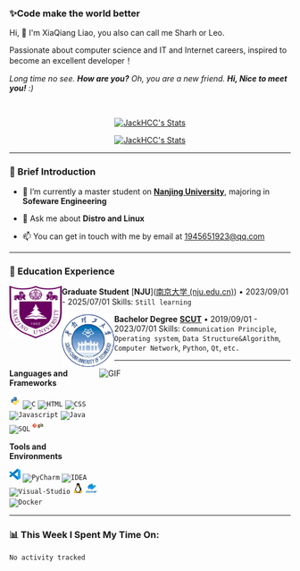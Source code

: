 <!--
**most-silence/most-silence** is a ✨ _special_ ✨ repository because its `README.md` (this file) appears on your GitHub profile.

Here are some ideas to get you started:

- 🔭 I’m currently working on ...
- 🌱 I’m currently learning ...
- 👯 I’m looking to collaborate on ...
- 🤔 I’m looking for help with ...
- 💬 Ask me about ...
- 📫 How to reach me: ...
- 😄 Pronouns: ...
- ⚡ Fun fact: ...
-->

### ✨Code make the world better

<p>Hi, 👋  I'm XiaQiang Liao, you also can call me Sharh or Leo.


Passionate about computer science and IT and Internet careers, inspired to become an excellent developer！

<em>Long time no see. <b>How are you?</b> Oh, you are a new friend. <b>Hi, Nice to meet you!</b> :)</em>

<br>

<p align="center">
  <a href="https://github.com/most-silence" class="rich-diff-level-one">
    <img src="https://readme-stats-server-jackcc.vercel.app/api?username=most-silence&title_color=333&text_color=777" alt="JackHCC's Stats" >
    <!-- &hide=issues
    <img src="https://github-readme-stats.vercel.app/api?username=Charmve&hide=issues&title_color=333&text_color=777" alt="JackHCC's Stats" >
    -->
  </a>
</p>

<p align="center">
  <a href="https://github.com/most-silence" class="rich-diff-level-one">
    <img src="https://github-readme-stats.vercel.app/api/top-langs?username=most-silence&title_color=333&text_color=777" alt="JackHCC's Stats" >
    <!-- &hide=issues
    <img src="https://github-readme-stats.vercel.app/api?username=Charmve&hide=issues&title_color=333&text_color=777" alt="JackHCC's Stats" >
    -->
  </a>
</p>




---

### 🤡 Brief Introduction

- 🏫 I’m currently a master student on **<a href="[南京大学 (nju.edu.cn)](https://www.nju.edu.cn/)">Nanjing University</a>**, majoring in **Sofeware Engineering**

- 💬 Ask me about **Distro and Linux**

- 📫 You can get in touch with me by email at [1945651923@qq.com](mailto:1945651923@qq.com)

  

---

### 📗 Education Experience

[<img align="left" height="94px" width="94px" alt="NJU" src="./Res/Icon/NJU.jpg"/>](https://www.nju.edu.cn/)

**Graduate Student**
[**NJU**]([南京大学 (nju.edu.cn)](https://www.nju.edu.cn/)) • 2023/09/01 - 2025/07/01
Skills: `Still learning`
<br>


[<img align="left" height="94px" width="94px" alt="SCUT" src="./Res/Icon/SCUT.png"/>](https://www.scut.edu.cn/)

**Bachelor Degree**
[**SCUT**](https://www.scut.edu.cn/) • 2019/09/01 - 2023/07/01
Skills: `Communication Principle`, `Operating system`, `Data Structure&Algorithm`, `Computer Network`, `Python`, `Qt`,  `etc.`
<br>



---

<img align="right" alt="GIF" src="https://github.com/abhisheknaiidu/abhisheknaiidu/blob/master/code.gif?raw=true" width="343" height="220" title="Do what you like, and do it best!">

**Languages and Frameworks**

<code><img height="20" src="https://raw.githubusercontent.com/github/explore/80688e429a7d4ef2fca1e82350fe8e3517d3494d/topics/python/python.png" alt="Python" title="Python"></code>
<code><img height="20" src="https://img.icons8.com/color/48/000000/c-programming.png" alt="C" title="C"></code>
<code><img height="20" src="https://img.icons8.com/color/48/000000/html-5--v1.png" alt="HTML" title="HTML"></code>
<code><img height="20" src="https://img.icons8.com/dusk/64/000000/css3.png" alt="CSS" title="CSS"></code>
<code><img height="20" src="https://img.icons8.com/dusk/64/000000/javascript-logo.png" alt="Javascript" title="Javascript"></code>
<code><img height="20" src="https://img.icons8.com/color/48/000000/java-coffee-cup-logo--v1.png" alt="Java" title="Java"></code>
<code><img height="20" src="https://img.icons8.com/external-soft-fill-juicy-fish/60/000000/external-sql-coding-and-development-soft-fill-soft-fill-juicy-fish.png" alt="SQL" title="SQL"></code>
<code><img height="20" src="https://raw.githubusercontent.com/github/explore/80688e429a7d4ef2fca1e82350fe8e3517d3494d/topics/git/git.png" alt="Git" title="Git"></code>

**Tools and Environments**

<code><img height="20" src="https://raw.githubusercontent.com/github/explore/80688e429a7d4ef2fca1e82350fe8e3517d3494d/topics/visual-studio-code/visual-studio-code.png" alt="VSCode" title="VSCode"></code>
<code><img height="20" src="https://img.icons8.com/color/48/000000/pycharm.png" alt="PyCharm" title="PyCharm"></code>
<code><img height="20" src="https://img.icons8.com/color/48/000000/intellij-idea.png" alt="IDEA" title="IDEA"></code>
<code><img height="20" src="https://img.icons8.com/color/48/000000/visual-studio.png" alt="Visual-Studio" title="Visual-Studio"></code>
<code><img height="20" src="https://raw.githubusercontent.com/github/explore/80688e429a7d4ef2fca1e82350fe8e3517d3494d/topics/linux/linux.png" alt="Linux" title="Linux"></code>
<code><img height="20" src="https://raw.githubusercontent.com/github/explore/80688e429a7d4ef2fca1e82350fe8e3517d3494d/topics/docker/docker.png" alt="Docker" title="Docker"></code>
<code><img height="20" src="https://fedoraproject.org/assets/images/logos/fedora-blue.png" alt="Docker" title="Docker"></code>



---

### 📊 This Week I Spent My Time On:

<!--START_SECTION:waka-->

```txt
No activity tracked
```

<!--END_SECTION:waka-->
